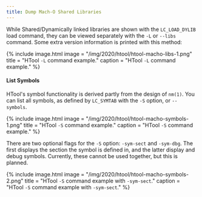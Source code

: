 ```yaml
---
title: Dump Mach-O Shared Libraries
---
```


While Shared/Dynamically linked libraries are shown with the `LC_LOAD_DYLIB` load command, they can be viewed separately with the `-L` or `--libs` command. Some extra version information is printed with this method:

{% include image.html image = "/img/2020/htool/htool-macho-libs-1.png" title = "HTool `-L` command example." caption = "HTool `-L` command example." %}

#### List Symbols

HTool's symbol functionality is derived partly from the design of `nm(1)`. You can list all symbols, as defined by `LC_SYMTAB` with the `-S` option, or `--symbols`. 

{% include image.html image = "/img/2020/htool/htool-macho-symbols-1.png" title = "HTool `-S` command example." caption = "HTool `-S` command example." %}

There are two optional flags for the `-S` option: `-sym-sect` and `-sym-dbg`. The first displays the section the symbol is defined in, and the latter display and debug symbols. Currently, these cannot be used together, but this is planned.

{% include image.html image = "/img/2020/htool/htool-macho-symbols-2.png" title = "HTool `-S` command example with `-sym-sect`." caption = "HTool `-S` command example with `-sym-sect`." %}
